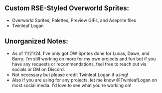 ## Custom RSE-Styled Overworld Sprites:
- Overworld Sprites, Palettes, Preview GIFs, and Aseprite files
- Twinleaf Logan

## Unorganized Notes:
- As of 11/21/24, I've only got OW Sprites done for Lucas, Dawn, and Barry. I'm still working on more for my own projects
  and fun but if you have any requests or recommendations, feel free to reach out via socials or DM on Discord.
- Not necessary but please credit Twinleaf Logan if using!
- Also if you are using for any projects, let me know @TwinleafLogan on most social media.
  I'd love to see what you're working on!